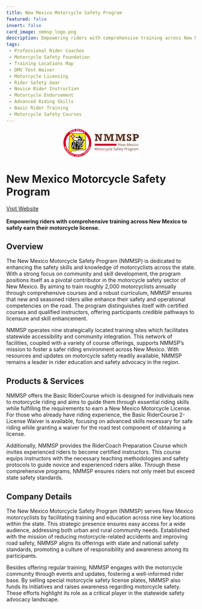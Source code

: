 ```yaml
---
title: New Mexico Motorcycle Safety Program
featured: false
invert: false
card_image: nmmsp_logo.png
description: Empowering riders with comprehensive training across New Mexico to safely earn their motorcycle license.
tags: 
 - Professional Rider Coaches
 - Motorcycle Safety Foundation
 - Training Locations Map
 - DMV Test Waiver
 - Motorcycle Licensing
 - Rider Safety Gear
 - Novice Rider Instruction
 - Motorcycle Endorsement
 - Advanced Riding Skills
 - Basic Rider Training
 - Motorcycle Safety Courses
---
```


<div align="center">
<a href="https://nm-msp.org/">
<img src="nmmsp_logo.png" alt="Logo" style="min-width: 200px; max-width: 600px; height: auto;" >
</a>
</div>

# New Mexico Motorcycle Safety Program
<a href="https://nm-msp.org/">Visit Website</a>
<br>
<br>
**Empowering riders with comprehensive training across New Mexico to safely earn their motorcycle license.**

## Overview
The New Mexico Motorcycle Safety Program (NMMSP) is dedicated to enhancing the safety skills and knowledge of motorcyclists across the state. With a strong focus on community and skill development, the program positions itself as a pivotal contributor in the motorcycle safety sector of New Mexico. By aiming to train roughly 2,000 motorcyclists annually through comprehensive courses and a robust curriculum, NMMSP ensures that new and seasoned riders alike enhance their safety and operational competencies on the road. The program distinguishes itself with certified courses and qualified instructors, offering participants credible pathways to licensure and skill enhancement.

NMMSP operates nine strategically located training sites which facilitates statewide accessibility and community integration. This network of facilities, coupled with a variety of course offerings, supports NMMSP’s mission to foster a safer riding environment across New Mexico. With resources and updates on motorcycle safety readily available, NMMSP remains a leader in rider education and safety advocacy in the region.
## Products & Services 
NMMSP offers the Basic RiderCourse which is designed for individuals new to motorcycle riding and aims to guide them through essential riding skills while fulfilling the requirements to earn a New Mexico Motorcycle License. For those who already have riding experience, the Basic RiderCourse 2-License Waiver is available, focusing on advanced skills necessary for safe riding while granting a waiver for the road test component of obtaining a license.

Additionally, NMMSP provides the RiderCoach Preparation Course which invites experienced riders to become certified instructors. This course equips instructors with the necessary teaching methodologies and safety protocols to guide novice and experienced riders alike. Through these comprehensive programs, NMMSP ensures riders not only meet but exceed state safety standards.
## Company Details 
The New Mexico Motorcycle Safety Program (NMMSP) serves New Mexico motorcyclists by facilitating training and education across nine key locations within the state. This strategic presence ensures easy access for a wide audience, addressing both urban and rural community needs. Established with the mission of reducing motorcycle-related accidents and improving road safety, NMMSP aligns its offerings with state and national safety standards, promoting a culture of responsibility and awareness among its participants.

Besides offering regular training, NMMSP engages with the motorcycle community through events and updates, fostering a well-informed rider base. By selling special motorcycle safety license plates, NMMSP also funds its initiatives and raises awareness regarding motorcycle safety. These efforts highlight its role as a critical player in the statewide safety advocacy landscape.

